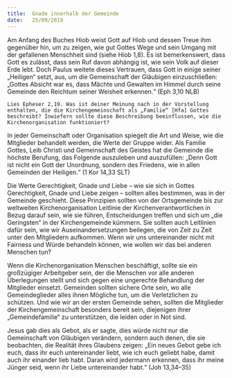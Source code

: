 ```yaml
---
title:  Gnade innerhalb der Gemeinde
date:   25/09/2019
---
```


Am Anfang des Buches Hiob weist Gott auf Hiob und dessen Treue ihm gegenüber hin, um zu zeigen, wie gut Gottes Wege und sein Umgang mit der gefallenen Menschheit sind (siehe Hiob 1,8). Es ist bemerkenswert, dass Gott es zulässt, dass sein Ruf davon abhängig ist, wie sein Volk auf dieser Erde lebt. Doch Paulus weitete dieses Vertrauen, dass Gott in einige seiner „Heiligen“ setzt, aus, um die Gemeinschaft der Gläubigen einzuschließen: „Gottes Absicht war es, dass Mächte und Gewalten im Himmel durch seine Gemeinde den Reichtum seiner Weisheit erkennen.“ (Eph 3,10 NLB)

`Lies Epheser 2,19. Was ist deiner Meinung nach in der Vorstellung enthalten, die die Kirchengemeinschaft als „Familie“ [Hfa] Gottes beschreibt? Inwiefern sollte diese Beschreibung beeinflussen, wie die Kirchenorganisation funktioniert?`

In jeder Gemeinschaft oder Organisation spiegelt die Art und Weise, wie die Mitglieder behandelt werden, die Werte der Gruppe wider. Als Familie Gottes, Leib Christi und Gemeinschaft des Geistes hat die Gemeinde die höchste Berufung, das Folgende auszuleben und auszufüllen: „Denn Gott ist nicht ein Gott der Unordnung, sondern des Friedens, wie in allen Gemeinden der Heiligen.“ (1 Kor 14,33 SLT)

Die Werte Gerechtigkeit, Gnade und Liebe – wie sie sich in Gottes Gerechtigkeit, Gnade und Liebe zeigen – sollten alles bestimmen, was in der Gemeinde geschieht. Diese Prinzipien sollten von der Ortsgemeinde bis zur weltweiten Kirchenorganisation Leitlinie der Kirchenverantwortlichen in Bezug darauf sein, wie sie führen, Entscheidungen treffen und sich um „die Geringsten“ in der Kirchengemeinde kümmern. Sie sollten auch Leitlinien dafür sein, wie wir Auseinandersetzungen beilegen, die von Zeit zu Zeit unter den Mitgliedern aufkommen. Wenn wir uns untereinander nicht mit Fairness und Würde behandeln können, wie wollen wir das bei anderen Menschen tun?

Wenn die Kirchenorganisation Menschen beschäftigt, sollte sie ein großzügiger Arbeitgeber sein, der die Menschen vor alle anderen Überlegungen stellt und sich gegen eine ungerechte Behandlung der Mitglieder einsetzt. Gemeinden sollten sichere Orte sein, wo alle Gemeindeglieder alles ihnen Mögliche tun, um die Verletzlichen zu schützen. Und wie wir an der ersten Gemeinde sehen, sollten die Mitglieder der Kirchengemeinschaft besonders bereit sein, diejenigen ihrer „Gemeindefamilie“ zu unterstützen, die leiden oder in Not sind.

Jesus gab dies als Gebot, als er sagte, dies würde nicht nur die Gemeinschaft von Gläubigen verändern, sondern auch denen, die sie beobachten, die Realität ihres Glaubens zeigen: „Ein neues Gebot gebe ich euch, dass ihr euch untereinander liebt, wie ich euch geliebt habe, damit auch ihr einander lieb habt. Daran wird jedermann erkennen, dass ihr meine Jünger seid, wenn ihr Liebe untereinander habt.“ (Joh 13,34–35)
